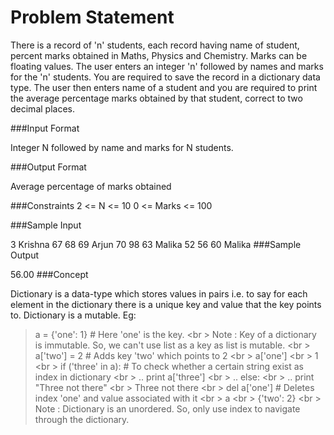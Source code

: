 Problem Statement
==================

There is a record of 'n' students, each record having name of student, percent marks obtained in Maths, Physics and Chemistry. Marks can be floating values. The user enters an integer 'n' followed by names and marks for the 'n' students. You are required to save the record in a dictionary data type. The user then enters name of a student and you are required to print the average percentage marks obtained by that student, correct to two decimal places.

###Input Format

Integer N followed by name and marks for N students.

###Output Format

Average percentage of marks obtained

###Constraints 
2 <= N <= 10 
0 <= Marks <= 100

###Sample Input

3
Krishna 67 68 69
Arjun 70 98 63
Malika 52 56 60
Malika
###Sample Output

56.00
###Concept

Dictionary is a data-type which stores values in pairs i.e. to say for each element in the dictionary there is a unique key and value that the key points to. Dictionary is a mutable. 
Eg: 
> a = {'one': 1} # Here 'one' is the key. <br \>
Note : Key of a dictionary is immutable. So, we can't use list as a key as list is mutable. <br \>
> a['two'] = 2 # Adds key 'two' which points to 2 <br \>
> a['one'] <br \>
1 <br \>
> if ('three' in a): # To check whether a certain string exist as index in dictionary <br \>
.. print a['three'] <br \>
.. else: <br \>
.. print "Three not there" <br \>
Three not there <br \>
> del a['one'] # Deletes index 'one' and value associated with it <br \>
> a <br \>
{'two': 2}  <br \>
Note : Dictionary is an unordered. So, only use index to navigate through the dictionary.
